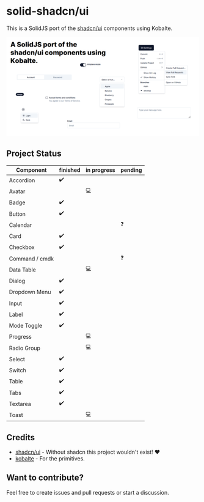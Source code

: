 # solid-shadcn/ui

This is a SolidJS port of the [shadcn/ui](https://ui.shadcn.com) components using Kobalte.

![screenshot](public/screenshot.png)

## Project Status

| Component      | finished | in progress | pending |
| -------------- | -------- | ----------- | ------- |
| Accordion      | ✔️       |             |         |
| Avatar         |          | 💻          |         |
| Badge          | ✔️       |             |         |
| Button         | ✔️       |             |         |
| Calendar       |          |             | ❓      |
| Card           | ✔️       |             |         |
| Checkbox       | ✔️       |             |         |
| Command / cmdk |          |             | ❓      |
| Data Table     |          | 💻          |         |
| Dialog         | ✔️       |             |         |
| Dropdown Menu  | ✔️       |             |         |
| Input          | ✔️       |             |         |
| Label          | ✔️       |             |         |
| Mode Toggle    | ✔️       |             |         |
| Progress       |          | 💻          |         |
| Radio Group    |          | 💻          |         |
| Select         | ✔️       |             |         |
| Switch         | ✔️       |             |         |
| Table          | ✔️       |             |         |
| Tabs           | ✔️       |             |         |
| Textarea       | ✔️       |             |         |
| Toast          |          | 💻          |         |

## Credits

- [shadcn/ui](https://github.com/shadcn/ui) - Without shadcn this project wouldn't exist! ♥
- [kobalte](https://github.com/kobaltedev/kobalte) - For the primitives.

## Want to contribute?

Feel free to create issues and pull requests or start a discussion.
